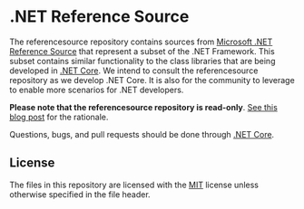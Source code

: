 # .NET Reference Source

The referencesource repository contains sources from [Microsoft .NET Reference Source](http://referencesource.microsoft.com/)
that represent a subset of the .NET Framework.  This subset contains similar functionality to the class libraries that are being
developed in [.NET Core](https://github.com/dotnet/corefx).  We intend to consult the referencesource repository as we develop
.NET Core.  It is also for the community to leverage to enable more scenarios for .NET developers. 

**Please note that the referencesource repository is read-only**. [See this blog post](http://blogs.msdn.com/b/dotnet/archive/2014/11/12/net-core-is-open-source.aspx) for the rationale.

Questions, bugs, and pull requests should be done through [.NET Core](https://github.com/dotnet/corefx).

## License

The files in this repository are licensed with the [MIT](LICENSE.txt) license unless otherwise specified in the file header.

